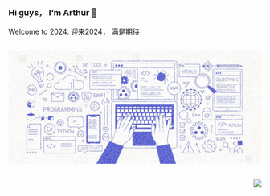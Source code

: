 ### Hi guys， I‘m Arthur 👋
Welcome to 2024.
迎来2024， 满是期待

<div align="center">
  
  <div style="float: left">
    

 ![](https://github.com/Until-You-Possible/Until-You-Possible/blob/main/banner1.jpg)
    
  </div>
  
  <div style="float: right">

![](https://github-readme-stats.vercel.app/api?username=Until-You-Possible)
    
  </div>
  

  
  
</div>

















